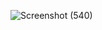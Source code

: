 ![Screenshot (540)](https://github.com/user-attachments/assets/7415fc03-0cc1-4e7c-977c-a7983d5283f1)


